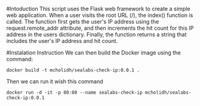 #Intoduction
This script uses the Flask web framework to create a simple web application. When a user visits the root URL (/), the index() function is called. The function first gets the user's IP address using the request.remote_addr attribute, and then increments the hit count for this IP address in the users dictionary. Finally, the function returns a string that includes the user's IP address and hit count.

#Instalation Instruction
We can then build the Docker image using the command:
```
docker build -t mcholidh/sealabs-check-ip:0.0.1 .
```

Then we can run it wish this command
```
docker run -d -it -p 80:80 --name sealabs-check-ip mcholidh/sealabs-check-ip:0.0.1
```